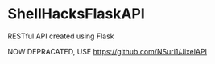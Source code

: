 # ShellHacksFlaskAPI
RESTful API created using Flask

NOW DEPRACATED, USE https://github.com/NSuri1/JixelAPI
